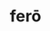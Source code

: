 ---
title: ferō
meaning: to bring
ch: 10
pos: verb
infend: ferre
conjugation: irregular
derivative: reference
---